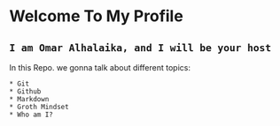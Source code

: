 # Welcome To My Profile 

## `I am Omar Alhalaika, and I will be your host`


In this Repo. we gonna talk about different topics: 

```
* Git
* Github
* Markdown
* Groth Mindset
* Who am I?
```
